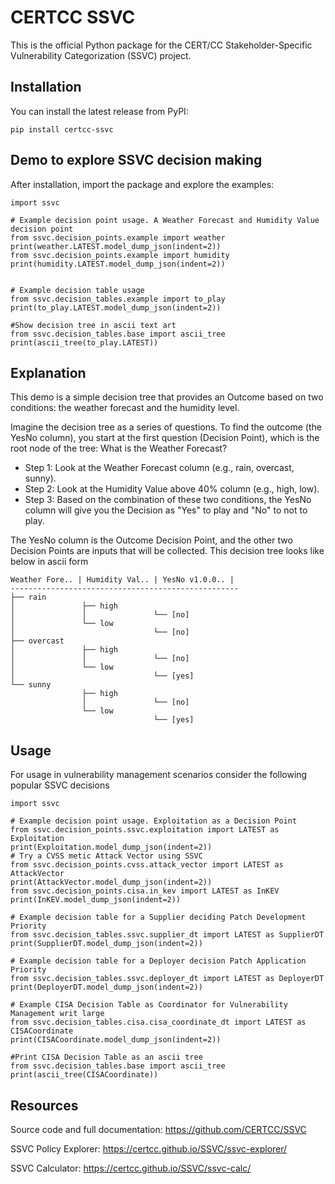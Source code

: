 CERTCC SSVC
===========

This is the official Python package for the CERT/CC Stakeholder-Specific Vulnerability Categorization (SSVC) project.

Installation
------------
You can install the latest release from PyPI:

    pip install certcc-ssvc

Demo to explore SSVC decision making
-----
After installation, import the package and explore the examples:

    import ssvc

    # Example decision point usage. A Weather Forecast and Humidity Value decision point
    from ssvc.decision_points.example import weather
    print(weather.LATEST.model_dump_json(indent=2))
    from ssvc.decision_points.example import humidity
    print(humidity.LATEST.model_dump_json(indent=2))


    # Example decision table usage
    from ssvc.decision_tables.example import to_play
    print(to_play.LATEST.model_dump_json(indent=2))

    #Show decision tree in ascii text art
    from ssvc.decision_tables.base import ascii_tree
    print(ascii_tree(to_play.LATEST))

Explanation
------

This demo is a simple decision tree that provides an Outcome based on two conditions: the weather forecast and the humidity level.

Imagine the decision tree as a series of questions. To find the outcome (the YesNo column), you start at the first question (Decision Point), which is the root node of the tree: What is the Weather Forecast?

* Step 1: Look at the Weather Forecast column (e.g., rain, overcast, sunny).
* Step 2: Look at the Humidity Value above 40% column (e.g., high, low).
* Step 3: Based on the combination of these two conditions, the YesNo column will give you the Decision as "Yes" to play and "No" to not to play.

The YesNo column is the Outcome Decision Point, and the other two Decision Points are inputs that will be collected. This decision tree looks like below in ascii form

```
Weather Fore.. | Humidity Val.. | YesNo v1.0.0.. | 
---------------------------------------------------
├── rain    
│               ├── high    
│               │               └── [no]
│               └── low    
│                               └── [no]
├── overcast    
│               ├── high    
│               │               └── [no]
│               └── low    
│                               └── [yes]
└── sunny    
                ├── high    
                │               └── [no]
                └── low    
                                └── [yes]
```

Usage
---------

For usage in vulnerability management scenarios consider the following popular SSVC decisions

    import ssvc

    # Example decision point usage. Exploitation as a Decision Point
    from ssvc.decision_points.ssvc.exploitation import LATEST as Exploitation
    print(Exploitation.model_dump_json(indent=2))
    # Try a CVSS metic Attack Vector using SSVC 
    from ssvc.decision_points.cvss.attack_vector import LATEST as AttackVector
    print(AttackVector.model_dump_json(indent=2))
    from ssvc.decision_points.cisa.in_kev import LATEST as InKEV
    print(InKEV.model_dump_json(indent=2))

    # Example decision table for a Supplier deciding Patch Development Priority
    from ssvc.decision_tables.ssvc.supplier_dt import LATEST as SupplierDT
    print(SupplierDT.model_dump_json(indent=2))

    # Example decision table for a Deployer decision Patch Application Priority
    from ssvc.decision_tables.ssvc.deployer_dt import LATEST as DeployerDT
    print(DeployerDT.model_dump_json(indent=2))

    # Example CISA Decision Table as Coordinator for Vulnerability Management writ large
    from ssvc.decision_tables.cisa.cisa_coordinate_dt import LATEST as CISACoordinate
    print(CISACoordinate.model_dump_json(indent=2))

    #Print CISA Decision Table as an ascii tree
    from ssvc.decision_tables.base import ascii_tree
    print(ascii_tree(CISACoordinate))


Resources
---------
Source code and full documentation:
https://github.com/CERTCC/SSVC

SSVC Policy Explorer:
https://certcc.github.io/SSVC/ssvc-explorer/

SSVC Calculator:
https://certcc.github.io/SSVC/ssvc-calc/
